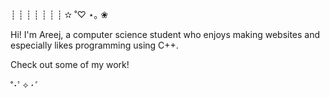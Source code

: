 ┊ ┊ ┊ ┊ ┊
┊ ┊ ✫ ˚♡ ⋆｡ ❀

Hi! I'm Areej, a computer science student who enjoys making websites and especially likes programming using C++.

Check out some of my work!

˚･ﾟ✧*･ﾟ*
<!---
ughareej/ughareej is a ✨ special ✨ repository because its `README.md` (this file) appears on your GitHub profile.
You can click the Preview link to take a look at your changes.
--->
